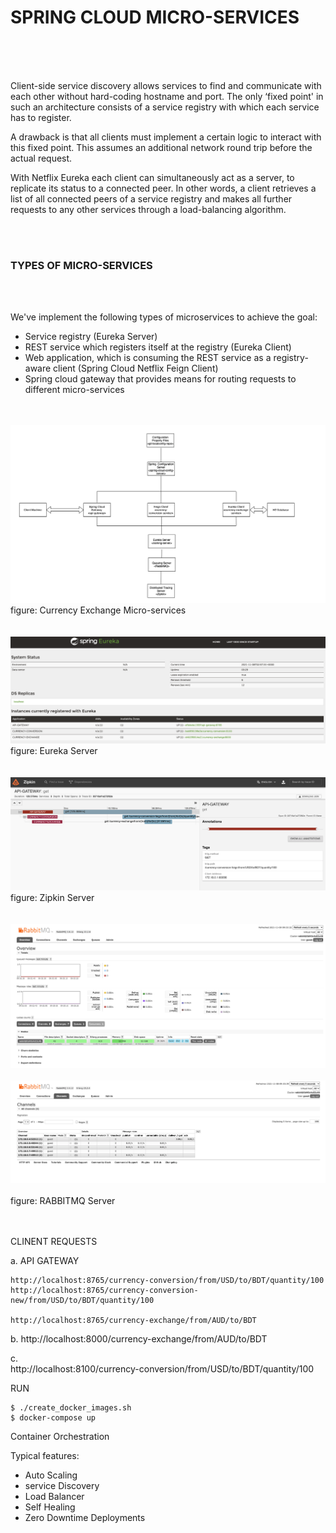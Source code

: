 # SPRING CLOUD MICRO-SERVICES
<br>
<br>
<br>


Client-side service discovery allows services to find and communicate with each other without hard-coding hostname and port. The only ‘fixed point' in such an architecture consists of a service registry with which each service has to register.

A drawback is that all clients must implement a certain logic to interact with this fixed point. This assumes an additional network round trip before the actual request.

With Netflix Eureka each client can simultaneously act as a server, to replicate its status to a connected peer. In other words, a client retrieves a list of all connected peers of a service registry and makes all further requests to any other services through a load-balancing algorithm.

<br>
<br>

### TYPES OF MICRO-SERVICES 
<br>
<br>

We've implement the following types of microservices to achieve the goal:

- Service registry (Eureka Server) 
- REST service which registers itself at the registry (Eureka Client)
- Web application, which is consuming the REST service as a registry-aware client (Spring Cloud Netflix Feign Client)
- Spring cloud gateway that provides means for routing requests to different micro-services 

<br>
<br>

<img src="images/MICROSERVICES_ARCHITECHTURE.png" alt="Italian Trulli">
figure: Currency Exchange Micro-services
<br>
<br>
<br>

<img src="images/EUREKA_SERVER.png" alt="Italian Trulli">
figure: Eureka Server 
<br>
<br>
<br>


<img src="images/ZIPKIN_SERVER.png" alt="Italian Trulli">
figure: Zipkin Server 
<br>
<br>
<br>


<img src="images/RABBITMQ_1.png" alt="Italian Trulli">
<br>
<br>
<img src="images/RABBITMQ_2.png" alt="Italian Trulli">
<br>
<br>
figure: RABBITMQ Server 
<br>
<br>
<br>




CLINENT REQUESTS


a. API GATEWAY

    http://localhost:8765/currency-conversion/from/USD/to/BDT/quantity/100
    http://localhost:8765/currency-conversion-new/from/USD/to/BDT/quantity/100

    http://localhost:8765/currency-exchange/from/AUD/to/BDT


b. 
    http://localhost:8000/currency-exchange/from/AUD/to/BDT

c.     
    http://localhost:8100/currency-conversion/from/USD/to/BDT/quantity/100



RUN


    $ ./create_docker_images.sh
    $ docker-compose up




Container Orchestration


Typical features:

- Auto Scaling 
- service Discovery
- Load Balancer 
- Self Healing
- Zero Downtime Deployments 